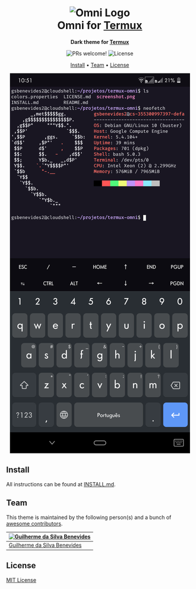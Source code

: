 <h1 align="center">
  <br>
  <img src="https://storage.googleapis.com/golden-wind/github/omni/omni.png" alt="Omni Logo" width="100">
  <br>
  Omni for <a href="https://termux.com">Termux</a>
  <br>
</h1>

<p align="center">
  <strong>Dark theme for <a href="https://termux.com">Termux</a></strong>
</p>

<p align="center">
  <img src="https://img.shields.io/badge/PRs-welcome-%235FCC6F.svg" alt="PRs welcome!" />

  <img alt="License" src="https://img.shields.io/badge/license-MIT-%235FCC6F">
</p>

<p align="center">
  <a href="#install">Install</a> •
  <a href="#team">Team</a> •
  <a href="#license">License</a>
</p>

<p align="center">
  <img alt="Omni screnshoot for Termux" src="./screenshot.png">
</p>

## Install

All instructions can be found at [INSTALL.md](./INSTALL.md).

## Team

This theme is maintained by the following person(s) and a bunch of [awesome contributors](https://github.com/getomni/termux/graphs/contributors).

| [![Guilherme da Silva Benevides](https://github.com/gsbenevides2.png?size=100)](https://github.com/gsbenevides2) |
| ------------------------------------------------------------------------------------------------ |
| [Guilherme da Silva Benevides](https://github.com/gsbenevides2)                                                   |

## License

[MIT License](./LICENSE.md)
